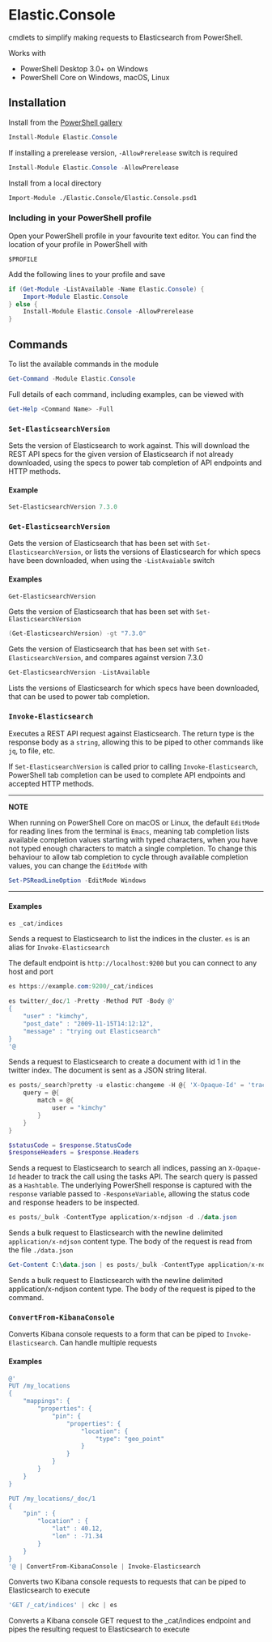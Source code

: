 # Elastic.Console

cmdlets to simplify making requests to Elasticsearch from PowerShell.

Works with 
- PowerShell Desktop 3.0+ on Windows
- PowerShell Core on Windows, macOS, Linux

## Installation

Install from the [PowerShell gallery](https://www.powershellgallery.com/packages/Elastic.Console/)

```powershell
Install-Module Elastic.Console
```

If installing a prerelease version, `-AllowPrerelease` switch is required

```powershell
Install-Module Elastic.Console -AllowPrerelease
```

Install from a local directory

```
Import-Module ./Elastic.Console/Elastic.Console.psd1
```

### Including in your PowerShell profile

Open your PowerShell profile in your favourite text editor. You can find the location of your profile in PowerShell with

```
$PROFILE
```

Add the following lines to your profile and save

```powershell
if (Get-Module -ListAvailable -Name Elastic.Console) {
    Import-Module Elastic.Console
} else {
    Install-Module Elastic.Console -AllowPrerelease
}
```

## Commands

To list the available commands in the module

```powershell
Get-Command -Module Elastic.Console
```

Full details of each command, including examples, can be viewed with

```powershell
Get-Help <Command Name> -Full
```

### `Set-ElasticsearchVersion`

Sets the version of Elasticsearch to work against. This will download the REST API specs for the given version
of Elasticsearch if not already downloaded, using the specs to power tab completion of API endpoints and HTTP methods.

#### Example

```powershell
Set-ElasticsearchVersion 7.3.0
```

### `Get-ElasticsearchVersion`

Gets the version of Elasticsearch that has been set with `Set-ElasticsearchVersion`, or lists the versions of Elasticsearch for which specs
have been downloaded, when using the `-ListAvaiable` switch

#### Examples

```powershell
Get-ElasticsearchVersion
```

Gets the version of Elasticsearch that has been set with `Set-ElasticsearchVersion`

```powershell
(Get-ElasticsearchVersion) -gt "7.3.0"
```

Gets the version of Elasticsearch that has been set with `Set-ElasticsearchVersion`, and compares against version 7.3.0

```powershell
Get-ElasticsearchVersion -ListAvailable
```

Lists the versions of Elasticsearch for which specs have been downloaded, that can
be used to power tab completion.

### `Invoke-Elasticsearch`

Executes a REST API request against Elasticsearch. The return type is the response body as a `string`, allowing
this to be piped to other commands like `jq`, to file, etc.

If `Set-ElasticsearchVersion` is called prior to calling `Invoke-Elasticsearch`, PowerShell tab completion
can be used to complete API endpoints and accepted HTTP methods.

----
**NOTE**

When running on PowerShell Core on macOS or Linux, the default `EditMode` for reading lines from the terminal
is `Emacs`, meaning tab completion lists available completion values starting with typed characters, when you have not
typed enough characters to match a single completion. To change this behaviour to allow tab completion to
cycle through available completion values, you can change the `EditMode` with

```powershell
Set-PSReadLineOption -EditMode Windows
```
----

#### Examples

```powershell
es _cat/indices
```

Sends a request to Elasticsearch to list the indices in the cluster. `es` is an alias for `Invoke-Elasticsearch`

The default endpoint is `http://localhost:9200` but you can connect to any host and port

```powershell
es https://example.com:9200/_cat/indices
```


```powershell
es twitter/_doc/1 -Pretty -Method PUT -Body @'
{
    "user" : "kimchy",
    "post_date" : "2009-11-15T14:12:12",
    "message" : "trying out Elasticsearch"
}
'@
```

Sends a request to Elasticsearch to create a document with id 1 in the twitter index. The document is sent as a 
JSON string literal.

```powershell
es posts/_search?pretty -u elastic:changeme -H @{ 'X-Opaque-Id' = 'track_this_call' } -ResponseVariable response -d @{
    query = @{
        match = @{ 
            user = "kimchy" 
        }
    }
}

$statusCode = $response.StatusCode
$responseHeaders = $response.Headers
```

Sends a request to Elasticsearch to search all indices, passing an `X-Opaque-Id` header to track the call
using the tasks API. The search query is passed as a `Hashtable`. The underlying PowerShell response is captured
with the `response` variable passed to `-ResponseVariable`, allowing the status code and response headers to be 
inspected.

```powershell
es posts/_bulk -ContentType application/x-ndjson -d ./data.json
```

Sends a bulk request to Elasticsearch with the newline delimited `application/x-ndjson` content type. The
body of the request is read from the file `./data.json`

```powershell
Get-Content C:\data.json | es posts/_bulk -ContentType application/x-ndjson
```

Sends a bulk request to Elasticsearch with the newline delimited application/x-ndjson content type. The
body of the request is piped to the command.

### `ConvertFrom-KibanaConsole`

Converts Kibana console requests to a form that can be piped to `Invoke-Elasticsearch`. Can handle multiple requests

#### Examples

```powershell
@'
PUT /my_locations
{
    "mappings": {
        "properties": {
            "pin": {
                "properties": {
                    "location": {
                        "type": "geo_point"
                    }
                }
            }
        }
    }
}

PUT /my_locations/_doc/1
{
    "pin" : {
        "location" : {
            "lat" : 40.12,
            "lon" : -71.34
        }
    }
}
'@ | ConvertFrom-KibanaConsole | Invoke-Elasticsearch
```

Converts two Kibana console requests to requests that can be piped to
Elasticsearch to execute

```powershell
'GET /_cat/indices' | ckc | es
```

Converts a Kibana console GET request to the _cat/indices endpoint and pipes the
resulting request to Elasticsearch to execute

